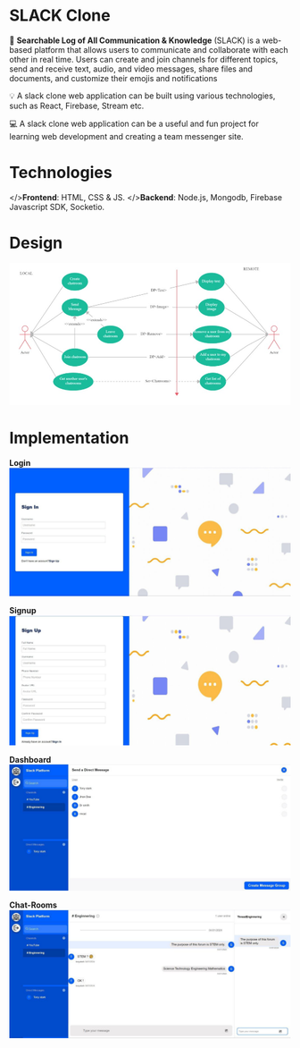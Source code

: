 # SLACK Clone

🌟 **Searchable Log of All Communication & Knowledge** (SLACK) is a web-based platform that allows users to communicate and collaborate with each other in real time. Users can create and join channels for different topics, send and receive text, audio, and video messages, share files and documents, and customize their emojis and notifications

💡 A slack clone web application can be built using various technologies, such as React, Firebase, Stream etc.

💻 A slack clone web application can be a useful and fun project for learning web development and creating a team messenger site. 

# Technologies
</>**Frontend**: HTML, CSS & JS.
</>**Backend**: Node.js, Mongodb, Firebase Javascript SDK, Socketio.

# Design

![header image](Snapshot_05.jpg)

# Implementation

**Login**
![header image](Snapshot_01.jpg)

**Signup**
![header image](Snapshot_02.jpg)

**Dashboard**
![header image](Snapshot_03.jpg)

**Chat-Rooms**
![header image](Snapshot_04.jpg)
